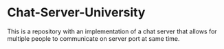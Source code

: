 # Chat-Server-University
This is a repository with an implementation of a chat server that allows for multiple people to communicate on server port at same time.

